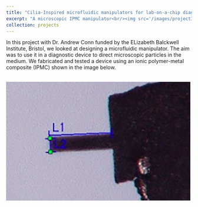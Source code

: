 ```yaml
---
title: "Cilia-Inspired microfluidic manipulators for lab-on-a-chip diagnostic devices"
excerpt: "A microscopic IPMC manipulator<br/><img src='/images/projectImages/IPMC_500x300.png'>"
collection: projects
---
```


In this project with Dr. Andrew Conn funded by the ELizabeth Balckwell Institute, Bristol, we looked at designing a microfluidic manipulator. The aim was to use it in a diagnostic device to direct microscopic particles in the medium. We fabricated and tested a device using an ionic polymer-metal composite (IPMC) shown in the image below.

<br/><img src='/images/projectImages/IPMC_500x300.png'>